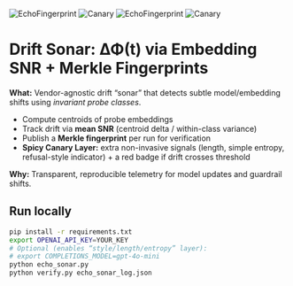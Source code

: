 ![EchoFingerprint](https://img.shields.io/badge/EchoFingerprint-BOOTSTRAP-black)
![Canary](https://img.shields.io/badge/Canary-OK-black)
![EchoFingerprint](https://img.shields.io/badge/EchoFingerprint-0x48368b74fa3caf43b5a342cf169e58cd9878e3f146ebc3b85ac527579ff3c68e-black)
![Canary](https://img.shields.io/badge/Canary-ALERT-red)

# Drift Sonar: ΔΦ(t) via Embedding SNR + Merkle Fingerprints

**What:** Vendor-agnostic drift “sonar” that detects subtle model/embedding shifts using *invariant probe classes*.  
- Compute centroids of probe embeddings  
- Track drift via **mean SNR** (centroid delta / within-class variance)  
- Publish a **Merkle fingerprint** per run for verification  
- **Spicy Canary Layer:** extra non-invasive signals (length, simple entropy, refusal-style indicator) + a red badge if drift crosses threshold

**Why:** Transparent, reproducible telemetry for model updates and guardrail shifts.
  
## Run locally
```bash
pip install -r requirements.txt
export OPENAI_API_KEY=YOUR_KEY
# Optional (enables “style/length/entropy” layer):
# export COMPLETIONS_MODEL=gpt-4o-mini
python echo_sonar.py
python verify.py echo_sonar_log.json
